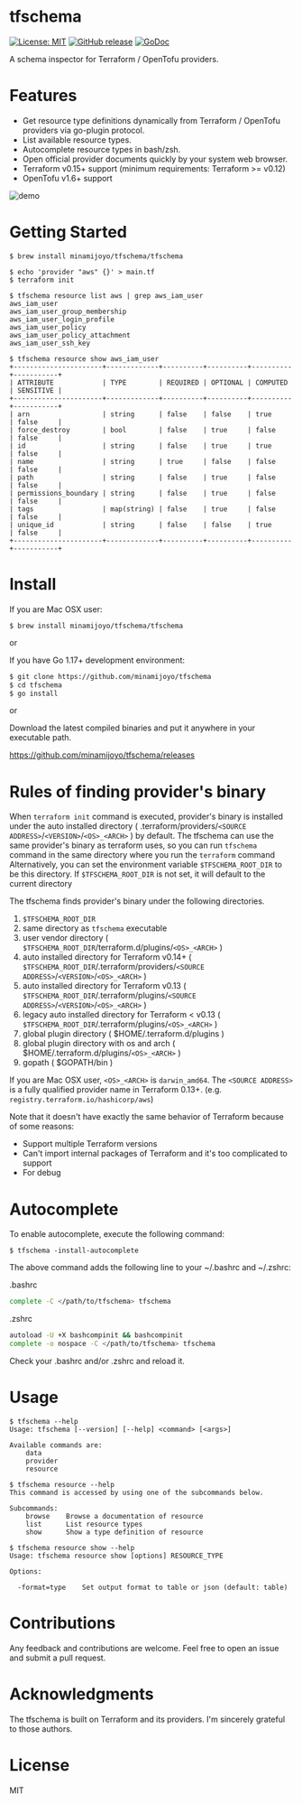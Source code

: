 # tfschema
[![License: MIT](https://img.shields.io/badge/License-MIT-blue.svg)](LICENSE)
[![GitHub release](https://img.shields.io/github/release/minamijoyo/tfschema.svg)](https://github.com/minamijoyo/tfschema/releases/latest)
[![GoDoc](https://godoc.org/github.com/minamijoyo/tfschema/tfschema?status.svg)](https://godoc.org/github.com/minamijoyo/tfschema)

A schema inspector for Terraform / OpenTofu providers.

# Features

- Get resource type definitions dynamically from Terraform / OpenTofu providers via go-plugin protocol.
- List available resource types.
- Autocomplete resource types in bash/zsh.
- Open official provider documents quickly by your system web browser.
- Terraform v0.15+ support (minimum requirements: Terraform >= v0.12)
- OpenTofu v1.6+ support

![demo](/images/tfschema-demo.gif)

# Getting Started

```
$ brew install minamijoyo/tfschema/tfschema

$ echo 'provider "aws" {}' > main.tf
$ terraform init
```

```
$ tfschema resource list aws | grep aws_iam_user
aws_iam_user
aws_iam_user_group_membership
aws_iam_user_login_profile
aws_iam_user_policy
aws_iam_user_policy_attachment
aws_iam_user_ssh_key
```

```
$ tfschema resource show aws_iam_user
+----------------------+-------------+----------+----------+----------+-----------+
| ATTRIBUTE            | TYPE        | REQUIRED | OPTIONAL | COMPUTED | SENSITIVE |
+----------------------+-------------+----------+----------+----------+-----------+
| arn                  | string      | false    | false    | true     | false     |
| force_destroy        | bool        | false    | true     | false    | false     |
| id                   | string      | false    | true     | true     | false     |
| name                 | string      | true     | false    | false    | false     |
| path                 | string      | false    | true     | false    | false     |
| permissions_boundary | string      | false    | true     | false    | false     |
| tags                 | map(string) | false    | true     | false    | false     |
| unique_id            | string      | false    | false    | true     | false     |
+----------------------+-------------+----------+----------+----------+-----------+
```

# Install

If you are Mac OSX user:

```
$ brew install minamijoyo/tfschema/tfschema
```

or

If you have Go 1.17+ development environment:

```bash
$ git clone https://github.com/minamijoyo/tfschema
$ cd tfschema
$ go install
```

or

Download the latest compiled binaries and put it anywhere in your executable path.

https://github.com/minamijoyo/tfschema/releases

# Rules of finding provider's binary
When `terraform init` command is executed, provider's binary is installed under the auto installed directory ( .terraform/providers/`<SOURCE ADDRESS>`/`<VERSION>`/`<OS>_<ARCH>` ) by default.
The tfschema can use the same provider's binary as terraform uses, so you can run `tfschema` command in the same directory where you run the `terraform` command
Alternatively, you can set the environment variable `$TFSCHEMA_ROOT_DIR` to be this directory. If `$TFSCHEMA_ROOT_DIR` is not set, it will default to the current directory

The tfschema finds provider's binary under the following directories.

1. `$TFSCHEMA_ROOT_DIR`
2. same directory as `tfschema` executable
3. user vendor directory ( `$TFSCHEMA_ROOT_DIR`/terraform.d/plugins/`<OS>_<ARCH>` )
4. auto installed directory for Terraform v0.14+ ( `$TFSCHEMA_ROOT_DIR`/.terraform/providers/`<SOURCE ADDRESS>`/`<VERSION>`/`<OS>_<ARCH>` )
5. auto installed directory for Terraform v0.13 ( `$TFSCHEMA_ROOT_DIR`/.terraform/plugins/`<SOURCE ADDRESS>`/`<VERSION>`/`<OS>_<ARCH>` )
6. legacy auto installed directory for Terraform < v0.13 ( `$TFSCHEMA_ROOT_DIR`/.terraform/plugins/`<OS>_<ARCH>` )
7. global plugin directory ( $HOME/.terraform.d/plugins )
8. global plugin directory with os and arch ( $HOME/.terraform.d/plugins/`<OS>_<ARCH>` )
9. gopath ( $GOPATH/bin )

If you are Mac OSX user, `<OS>_<ARCH>` is `darwin_amd64`.
The `<SOURCE ADDRESS>` is a fully qualified provider name in Terraform 0.13+. (e.g. `registry.terraform.io/hashicorp/aws`)

Note that it doesn't have exactly the same behavior of Terraform because of some reasons:

- Support multiple Terraform versions
- Can't import internal packages of Terraform and it's too complicated to support
- For debug

# Autocomplete

To enable autocomplete, execute the following command:

```
$ tfschema -install-autocomplete
```

The above command adds the following line to your ~/.bashrc and ~/.zshrc:

.bashrc

```bash
complete -C </path/to/tfschema> tfschema
```

.zshrc

```bash
autoload -U +X bashcompinit && bashcompinit
complete -o nospace -C </path/to/tfschema> tfschema
```

Check your .bashrc and/or .zshrc and reload it.

# Usage

```
$ tfschema --help
Usage: tfschema [--version] [--help] <command> [<args>]

Available commands are:
    data
    provider
    resource
```

```
$ tfschema resource --help
This command is accessed by using one of the subcommands below.

Subcommands:
    browse    Browse a documentation of resource
    list      List resource types
    show      Show a type definition of resource
```

```
$ tfschema resource show --help
Usage: tfschema resource show [options] RESOURCE_TYPE

Options:

  -format=type    Set output format to table or json (default: table)
```
# Contributions
Any feedback and contributions are welcome. Feel free to open an issue and submit a pull request.

# Acknowledgments
The tfschema is built on Terraform and its providers. I'm sincerely grateful to those authors.

# License
MIT
